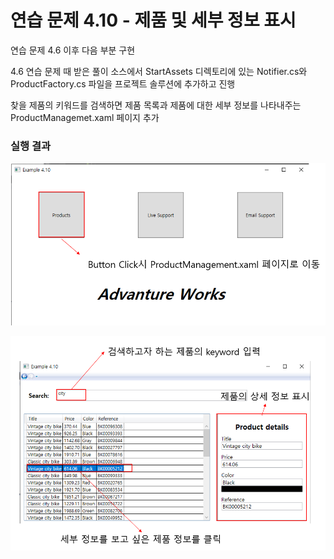 # 연습 문제 4.10 - 제품 및 세부 정보 표시

연습 문제 4.6 이후 다음 부분 구현

4.6 연습 문제 때 받은 풀이 소스에서 StartAssets 디렉토리에 있는 Notifier.cs와 ProductFactory.cs 파일을 프로젝트 솔루션에 추가하고 진행

찾을 제품의 키워드를 검색하면 제품 목록과 제품에 대한 세부 정보를 나타내주는 ProductManagemet.xaml 페이지 추가



### 실행 결과

![image-20210518142804018](README.assets/image-20210518142804018.png)



![image-20210518143221388](README.assets/image-20210518143221388.png)



